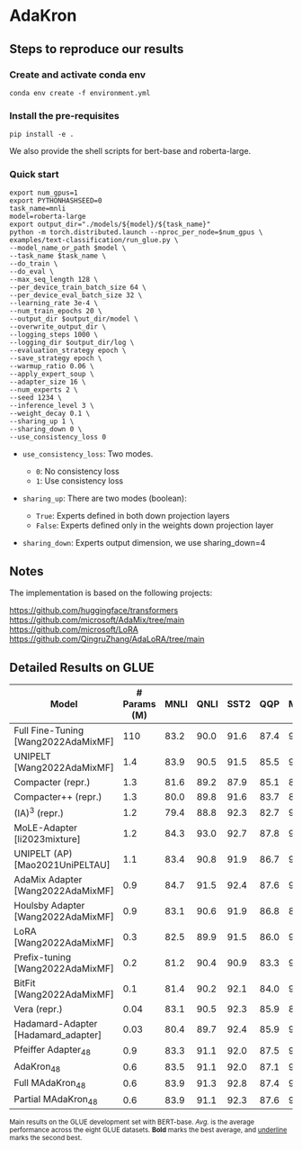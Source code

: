 # AdaKron

## Steps to reproduce our results
### Create and activate conda env
```console
conda env create -f environment.yml
```
### Install the pre-requisites
```console
pip install -e .
```

We also provide the shell scripts for bert-base and roberta-large.

### Quick start
```console
export num_gpus=1
export PYTHONHASHSEED=0
task_name=mnli
model=roberta-large
export output_dir="./models/${model}/${task_name}"
python -m torch.distributed.launch --nproc_per_node=$num_gpus \
examples/text-classification/run_glue.py \
--model_name_or_path $model \
--task_name $task_name \
--do_train \
--do_eval \
--max_seq_length 128 \
--per_device_train_batch_size 64 \
--per_device_eval_batch_size 32 \
--learning_rate 3e-4 \
--num_train_epochs 20 \
--output_dir $output_dir/model \
--overwrite_output_dir \
--logging_steps 1000 \
--logging_dir $output_dir/log \
--evaluation_strategy epoch \
--save_strategy epoch \
--warmup_ratio 0.06 \
--apply_expert_soup \
--adapter_size 16 \
--num_experts 2 \
--seed 1234 \
--inference_level 3 \
--weight_decay 0.1 \
--sharing_up 1 \
--sharing_down 0 \
--use_consistency_loss 0

```
* `use_consistency_loss`: Two modes. 
  * `0`: No consistency loss
  * `1`: Use consistency loss


* `sharing_up`: There are two modes (boolean):
  * `True`: Experts defined in both down projection layers
  * `False`: Experts defined only in the weights down projection layer
 

* `sharing_down`: Experts output dimension, we use sharing_down=4

## Notes
The implementation is based on the following projects:  <br>

https://github.com/huggingface/transformers  <br>
https://github.com/microsoft/AdaMix/tree/main <br>
https://github.com/microsoft/LoRA <br>
https://github.com/QingruZhang/AdaLoRA/tree/main

## Detailed Results on GLUE 

| **Model** | **# Params (M)** | **MNLI** | **QNLI** | **SST2** | **QQP** | **MRPC** | **CoLa** | **RTE** | **STS-B** | **Avg.** |
|-----------|-----------------|----------|----------|----------|---------|----------|----------|----------|-----------|----------|
| Full Fine-Tuning [Wang2022AdaMixMF] | 110 | 83.2 | 90.0 | 91.6 | 87.4 | 90.9 | 62.1 | 66.4 | 89.8 | 82.7 |
| UNIPELT [Wang2022AdaMixMF] | 1.4 | 83.9 | 90.5 | 91.5 | 85.5 | 90.2 | 58.6 | 73.7 | 88.9 | 83.5 |
| Compacter (repr.) | 1.3 | 81.6 | 89.2 | 87.9 | 85.1 | 88.7 | 58.7 | 59.8 | 86.3 | 79.7 |
| Compacter++ (repr.) | 1.3 | 80.0 | 89.8 | 91.6 | 83.7 | 89.5 | 57.8 | 60.5 | 86.2 | 79.9 |
| (IA)<sup>3</sup> (repr.) | 1.2 | 79.4 | 88.8 | 92.3 | 82.7 | 90.1 | 59.9 | 65.4 | 86.8 | 80.7 |
| MoLE-Adapter [li2023mixture] | 1.2 | 84.3 | 93.0 | 92.7 | 87.8 | 90.4 | 61.5 | 70.4 | 88.7 | 83.6 |
| UNIPELT (AP) [Mao2021UniPELTAU] | 1.1 | 83.4 | 90.8 | 91.9 | 86.7 | 90.3 | 61.2 | 71.8 | 88.9 | 83.1 |
| AdaMix Adapter [Wang2022AdaMixMF] | 0.9 | 84.7 | 91.5 | 92.4 | 87.6 | 92.4 | 62.9 | 74.7 | 89.9 | **84.5** |
| Houlsby Adapter [Wang2022AdaMixMF] | 0.9 | 83.1 | 90.6 | 91.9 | 86.8 | 89.9 | 61.5 | 71.8 | 88.6 | 83.0 |
| LoRA [Wang2022AdaMixMF] | 0.3 | 82.5 | 89.9 | 91.5 | 86.0 | 90.0 | 60.5 | 71.5 | 85.7 | 82.2 |
| Prefix-tuning [Wang2022AdaMixMF] | 0.2 | 81.2 | 90.4 | 90.9 | 83.3 | 91.3 | 55.4 | 76.9 | 87.2 | 82.1 |
| BitFit [Wang2022AdaMixMF] | 0.1 | 81.4 | 90.2 | 92.1 | 84.0 | 90.4 | 58.8 | 72.3 | 89.2 | 82.3 |
| Vera (repr.) | 0.04 | 83.1 | 90.5 | 92.3 | 85.9 | 89.9 | 59.0 | 61.0 | 86.8 | 81.1 |
| Hadamard-Adapter [Hadamard_adapter] | 0.03 | 80.4 | 89.7 | 92.4 | 85.9 | 90.2 | 58.4 | 71.9 | 88.5 | 82.2 |
| Pfeiffer Adapter<sub>48</sub> | 0.9 | 83.3 | 91.1 | 92.0 | 87.5 | 90.7 | 60.3 | 67.6 | 89.6 | 82.7 |
| AdaKron<sub>48</sub> | 0.6 | 83.5 | 91.1 | 92.0 | 87.1 | 90.8 | 61.1 | 73.8 | 89.4 | 83.6 |
| Full MAdaKron<sub>48</sub> | 0.6 | 83.9 | 91.3 | 92.8 | 87.4 | 91.5 | 62.3 | 76.0 | 89.2 | <u>84.3</u> |
| Partial MAdaKron<sub>48</sub> | 0.6 | 83.9 | 91.1 | 92.3 | 87.6 | 91.1 | 61.8 | 74.2 | 89.4 | 83.9 |

<sub>Main results on the GLUE development set with BERT-base. *Avg.* is the average performance across the eight GLUE datasets. **Bold** marks the best average, and <u>underline</u> marks the second best.</span></sub>

